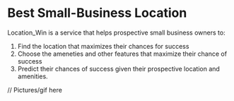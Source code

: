 # Best Small-Business Location
Location_Win is a service that helps prospective small business owners to:

 1. Find the location that maximizes their chances for success
 2. Choose the ameneties and other features that maximize their chance of success 
 2. Predict their chances of success given their prospective location and amenities. 
 
 // Pictures/gif here

